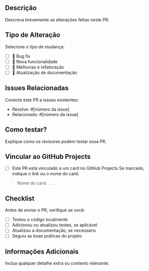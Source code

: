## Descrição

Descreva brevemente as alterações feitas neste PR.

## Tipo de Alteração

Selecione o tipo de mudança:

- [ ] 🐛 Bug fix
- [ ] 🚀 Nova funcionalidade
- [ ] 🔧 Melhorias e refatoração
- [ ] 📝 Atualização de documentação

## Issues Relacionadas

Conecte este PR a issues existentes:

- Resolve: #[número da issue]
- Relacionado: #[número da issue]

## Como testar?

Explique como os revisores podem testar essa PR.

## Vincular ao GitHub Projects

- [ ] Este PR está vinculado a um card no GitHub Projects
      Se marcado, indique o link ou o nome do card:

> Nome do card: `...`

## Checklist

Antes de enviar o PR, verifique se você:

- [ ] Testou o código localmente
- [ ] Adicionou ou atualizou testes, se aplicável
- [ ] Atualizou a documentação, se necessário
- [ ] Seguiu as boas práticas do projeto

## Informações Adicionais

Inclua qualquer detalhe extra ou contexto relevante.
